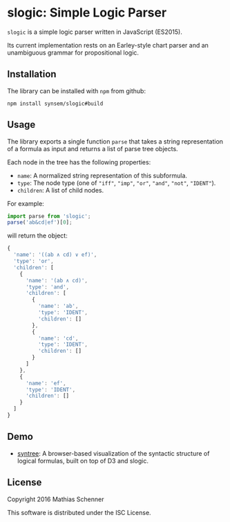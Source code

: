 # slogic: Simple Logic Parser

`slogic` is a simple logic parser written in JavaScript (ES2015).

Its current implementation rests on an Earley-style chart parser
and an unambiguous grammar for propositional logic.


## Installation

The library can be installed with `npm` from github:

```
npm install synsem/slogic#build
```


## Usage

The library exports a single function `parse` that takes a string
representation of a formula as input and returns a list of parse
tree objects.

Each node in the tree has the following properties:

- `name`: A normalized string representation of this subformula.
- `type`: The node type (one of `"iff"`, `"imp"`, `"or"`, `"and"`,
  `"not"`, `"IDENT"`).
- `children`: A list of child nodes.

For example:

```JavaScript
import parse from 'slogic';
parse('ab&cd|ef')[0];
```

will return the object:

```JavaScript
{
  'name': '((ab ∧ cd) ∨ ef)',
  'type': 'or',
  'children': [
    {
      'name': '(ab ∧ cd)',
      'type': 'and',
      'children': [
        {
          'name': 'ab',
          'type': 'IDENT',
          'children': []
        },
        {
          'name': 'cd',
          'type': 'IDENT',
          'children': []
        }
      ]
    },
    {
      'name': 'ef',
      'type': 'IDENT',
      'children': []
    }
  ]
}
```


## Demo

- [syntree](http://synsem-tools.appspot.com/syntree):
    A browser-based visualization of the syntactic structure
    of logical formulas, built on top of D3 and slogic.


## License

Copyright 2016 Mathias Schenner

This software is distributed under the ISC License.
